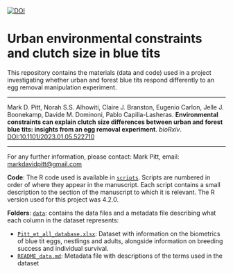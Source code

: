 [![DOI](https://zenodo.org/badge/658337187.svg)](https://zenodo.org/badge/latestdoi/658337187)
# Urban environmental constraints and clutch size in blue tits


This repository contains the materials (data and code) used in a project investigating whether urban and forest blue tits respond differently to an egg removal manipulation experiment.

------------------------------------------------------------------------

Mark D. Pitt, Norah S.S. Alhowiti, Claire J. Branston, Eugenio Carlon, Jelle J. Boonekamp, Davide M. Dominoni,  Pablo Capilla-Lasheras. **Environmental constraints can explain clutch size differences between urban and forest blue tits: insights from an egg removal experiment**. *bioRxiv*. [DOI:10.1101/2023.01.05.522710](https://www.biorxiv.org/content/10.1101/2023.01.05.522710v1)

------------------------------------------------------------------------

For any further information, please contact: Mark Pitt, email: [markdavidpitt\@gmail.com](mailto:markdavidpitt@gmail.com)

**Code**:
The R code used is available in  [`scripts`](https://github.com/MarkPitt99/R-script-for-clutch-size-paper/tree/main/scripts). Scripts are numbered in order of where they appear in the manuscript. Each script contains a small description to the section of the manuscript to which it is relevant. The R version used for this project was 4.2.0.

**Folders**:
[`data`](https://github.com/MarkPitt99/R-script-for-clutch-size-paper/tree/main/data): contains the data files and a metadata file describing what each column in the dataset represents: 
* [`Pitt_et_all_database.xlsx`](https://github.com/MarkPitt99/R-script-for-clutch-size-paper/blob/main/data/CSM_18.07.2022.xlsx): Dataset with information on the biometrics of blue tit eggs, nestlings and adults, alongside information on breeding success and individual survival.
* [`README_data.md`](https://github.com/MarkPitt99/R-script-for-clutch-size-paper/blob/main/data/README_data.md): Metadata file with descriptions of the terms used in the dataset

